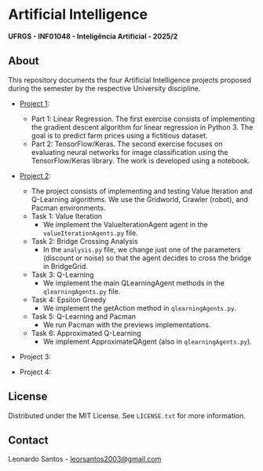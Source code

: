 # Artificial Intelligence

**UFRGS - INF01048 - Inteligência Artificial - 2025/2**

## About

This repository documents the four Artificial Intelligence projects proposed during the semester by the respective University discipline.

* [Project 1](https://github.com/leosantos2003/Artificial-Intelligence/tree/main/trabalho_1_ia):
   * Part 1: Linear Regression. The first exercise consists of implementing the gradient descent algorithm for linear regression in Python 3. The goal is to predict farm prices using a fictitious dataset.
   * Part 2: TensorFlow/Keras. The second exercise focuses on evaluating neural networks for image classification using the TensorFlow/Keras library. The work is developed using a notebook.
  
* [Project 2](https://github.com/leosantos2003/Artificial-Intelligence/tree/main/trabalho_2_ia):
   * The project consists of implementing and testing Value Iteration and Q-Learning algorithms. We use the Gridworld, Crawler (robot), and Pacman environments.
   * Task 1: Value Iteration
      * We implement the ValueIterationAgent agent in the `valueIterationAgents.py` file.
   * Task 2: Bridge Crossing Analysis
      * In the `analysis.py` file, we change just one of the parameters (discount or noise) so that the agent decides to cross the bridge in BridgeGrid.
   * Task 3: Q-Learning
      * We implement the main QLearningAgent methods in the `qlearningAgents.py` file.
   * Task 4: Epsilon Greedy
      * We implement the getAction method in `qlearningAgents.py`.
   * Task 5: Q-Learning and Pacman
      * We run Pacman with the previews implementations.
   * Task 6: Approximated Q-Learning
      * We implement ApproximateQAgent (also in `qlearningAgents.py`).

* Project 3:

* Project 4:

## License

Distributed under the MIT License. See `LICENSE.txt` for more information.

## Contact

Leonardo Santos - <leorsantos2003@gmail.com>
